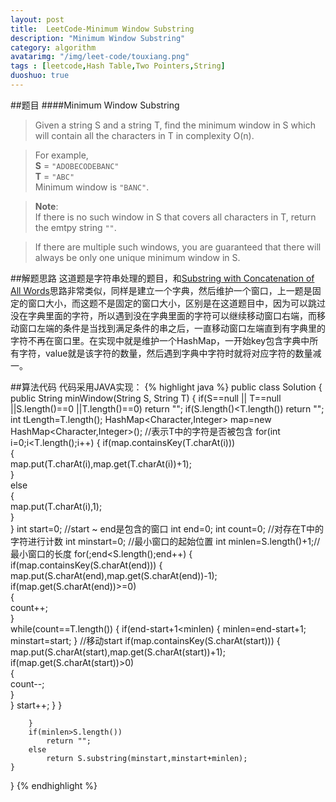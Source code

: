 ```yaml
---
layout: post
title:  LeetCode-Minimum Window Substring
description: "Minimum Window Substring"
category: algorithm
avatarimg: "/img/leet-code/touxiang.png"
tags : [leetcode,Hash Table,Two Pointers,String]
duoshuo: true
---
```

##题目
####Minimum Window Substring
>Given a string S and a string T, find the minimum window in S which will contain all the characters in T in complexity O(n).

>For example,    
>**S** = `"ADOBECODEBANC"`   
>**T** = `"ABC"`    
>Minimum window is `"BANC"`.    

>**Note**:    
>If there is no such window in S that covers all characters in T, return the emtpy string `""`.    

>If there are multiple such windows, you are guaranteed that there will always be only one unique minimum window in S.   

<!-- more -->
	
##解题思路
这道题是字符串处理的题目，和[Substring with Concatenation of All Words][1]思路非常类似，同样是建立一个字典，然后维护一个窗口，上一题是固定的窗口大小，而这题不是固定的窗口大小，区别是在这道题目中，因为可以跳过没在字典里面的字符，所以遇到没在字典里面的字符可以继续移动窗口右端，而移动窗口左端的条件是当找到满足条件的串之后，一直移动窗口左端直到有字典里的字符不再在窗口里。在实现中就是维护一个HashMap，一开始key包含字典中所有字符，value就是该字符的数量，然后遇到字典中字符时就将对应字符的数量减一。

##算法代码
代码采用JAVA实现：
{% highlight java %}
public class Solution {
    public String minWindow(String S, String T) {
        if(S==null || T==null ||S.length()==0 ||T.length()==0)
        	return "";
        if(S.length()<T.length())
        	return "";
        int tLength=T.length();
        HashMap<Character,Integer> map=new HashMap<Character,Integer>(); //表示T中的字符是否被包含
        for(int i=0;i<T.length();i++)
        {
        	if(map.containsKey(T.charAt(i)))  
	        {  
	            map.put(T.charAt(i),map.get(T.charAt(i))+1);  
	        }  
	        else  
	        {  
	            map.put(T.charAt(i),1);  
	        }  
        }
       	int start=0; //start ~ end是包含的窗口
       	int end=0;
       	int count=0; //对存在T中的字符进行计数
       	int minstart=0; //最小窗口的起始位置
       	int minlen=S.length()+1;//最小窗口的长度
       	for(;end<S.length();end++)
       	{
       		if(map.containsKey(S.charAt(end)))
       		{
       			map.put(S.charAt(end),map.get(S.charAt(end))-1);
       			if(map.get(S.charAt(end))>=0)  
	            {  
	                count++;  
	            }  
	            while(count==T.length())
	       		{
	       			if(end-start+1<minlen)
	       			{
	       				minlen=end-start+1;
	       				minstart=start;
	       			}
	       			//移动start
	       			if(map.containsKey(S.charAt(start)))
	       			{
	       				map.put(S.charAt(start),map.get(S.charAt(start))+1);
	       				if(map.get(S.charAt(start))>0)  
	                    {  
	                        count--;  
	                    }  
	       			}
	       			start++;
	       		}
       		}
       		
       	}
       	if(minlen>S.length())
       		return "";
       	else
       		return S.substring(minstart,minstart+minlen);
    }
}
{% endhighlight %}

[1]:http://pisxw.com/algorithm/Substring-with-Concatenation-of-All-Words.html